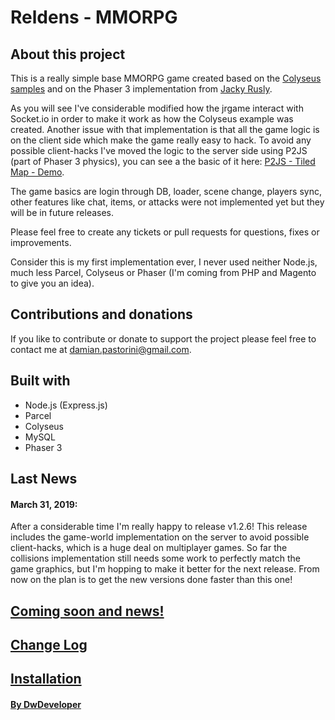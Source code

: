 # Reldens - MMORPG

## About this project
This is a really simple base MMORPG game created based on the [Colyseus samples](https://github.com/gamestdio/colyseus-examples "Colyseus Examples") and on the Phaser 3 implementation from [Jacky Rusly](https://github.com/jackyrusly/jrgame "Jacky Rusly").

As you will see I've considerable modified how the jrgame interact with Socket.io in order to make it work as how the Colyseus example was created.
Another issue with that implementation is that all the game logic is on the client side which make the game really easy to hack.
To avoid any possible client-hacks I've moved the logic to the server side using P2JS (part of Phaser 3 physics), you can see a the basic of it here: [P2JS - Tiled Map - Demo](https://github.com/damian-pastorini/p2js-tiledmap-demo "P2JS - Tiled Map - Demo").

The game basics are login through DB, loader, scene change, players sync, other features like chat, items, or attacks were not implemented yet but they will be in future releases.

Please feel free to create any tickets or pull requests for questions, fixes or improvements.

Consider this is my first implementation ever, I never used neither Node.js, much less Parcel, Colyseus or Phaser (I'm coming from PHP and Magento to give you an idea). 

## Contributions and donations
If you like to contribute or donate to support the project please feel free to contact me at damian.pastorini@gmail.com.

## Built with
+ Node.js (Express.js)
+ Parcel
+ Colyseus
+ MySQL
+ Phaser 3

## Last News
#### March 31, 2019:
After a considerable time I'm really happy to release v1.2.6!
This release includes the game-world implementation on the server to avoid possible client-hacks, which is a huge deal on multiplayer games. So far the collisions implementation still needs some work to perfectly match the game graphics, but I'm hopping to make it better for the next release.
From now on the plan is to get the new versions done faster than this one!

## [Coming soon and news!](https://github.com/damian-pastorini/dwdgame/wiki/Coming-soon-&-News-archive "Coming soon & News archive")

## [Change Log](https://github.com/damian-pastorini/dwdgame/wiki/Change-Log "Change Log")

## [Installation](https://github.com/damian-pastorini/dwdgame/wiki/Installation "Installation")

#### [By DwDeveloper](https://www.dwdeveloper.com/ "DwDeveloper")
